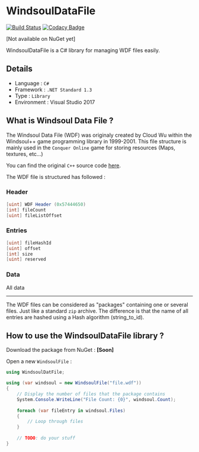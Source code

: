# WindsoulDataFile

[![Build Status](https://travis-ci.org/Eastrall/WindsoulDataFile.svg?branch=master)](https://travis-ci.org/Eastrall/WindsoulDataFile)
[![Codacy Badge](https://api.codacy.com/project/badge/Grade/24b24b451b6d4a449a2fa5f118ec48ed)](https://www.codacy.com/app/Eastrall/WindsoulDataFile?utm_source=github.com&amp;utm_medium=referral&amp;utm_content=Eastrall/WindsoulDataFile&amp;utm_campaign=Badge_Grade)

[Not available on NuGet yet]

WindsoulDataFile is a C# library for managing WDF files easily.

## Details 

- Language : `C#`
- Framework : `.NET Standard 1.3`
- Type : `Library`
- Environment : Visual Studio 2017

## What is Windsoul Data File ?

The Windsoul Data File (WDF) was originaly created by Cloud Wu within the Windsoul++ game programming library in 1999-2001. This file structure is mainly used in the `Conquer Online` game for storing resources (Maps, textures, etc...)

You can find the original `C++` source code [here](http://read.pudn.com/downloads76/sourcecode/game/281928/%E9%A3%8E%E9%AD%82/wdfpck.cpp__.htm).

The WDF file is structured has followed :

### Header
```c#
[uint] WDF Header (0x57444650)
[int] fileCount
[uint] fileListOffset
```
	
### Entries
```c#
[uint] fileHashId
[uint] offset
[int] size
[uint] reserved
```
### Data

All data

----


The WDF files can be considered as "packages" containing one or several files. Just like a standard `zip` archive. The difference is that the name of all entries are hashed using a Hash algorithm (string_to_id). 

## How to use the WindsoulDataFile library ?

Download the package from NuGet : **[Soon]**

Open a new `WindsoulFile` :

```c#
using WindsoulDatFile;

using (var windsoul = new WindsoulFile("file.wdf"))
{
    // Display the number of files that the package contains
    System.Console.WriteLine("File Count: {0}", windsoul.Count);
    
    foreach (var fileEntry in windsoul.Files)
    {
        // Loop through files
    }
    
    // TODO: do your stuff
}
```

